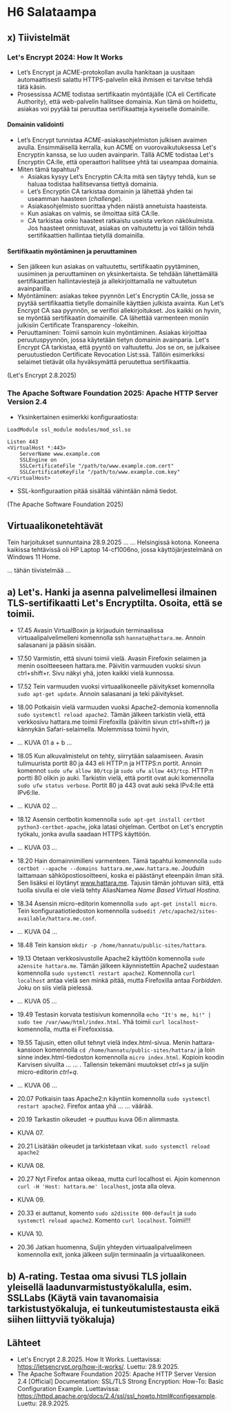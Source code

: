 # H6 Salataampa

## x) Tiivistelmät

### Let's Encrypt 2024: How It Works

- Let’s Encrypt ja ACME-protokollan avulla hankitaan ja uusitaan automaattisesti salattu HTTPS-palvelin eikä ihmisen ei tarvitse tehdä tätä käsin.
- Prosessissa ACME todistaa sertifikaatin myöntäjälle (CA eli Certificate Authority), että web-palvelin hallitsee domainia. Kun tämä on hoidettu, asiakas voi pyytää tai peruuttaa sertifikaatteja kyseiselle domainille. 

#### Domainin validointi

- Let’s Encrypt tunnistaa ACME-asiakasohjelmiston julkisen avaimen avulla. Ensimmäisellä kerralla, kun ACME on vuorovaikutuksessa Let's Encryptin kanssa, se luo uuden avainparin. Tällä ACME todistaa Let's Encryptin CA:lle, että operaattori hallitsee yhtä tai useampaa domainia. 
- Miten tämä tapahtuu?
  - Asiakas kysyy Let’s Encryptin CA:lta mitä sen täytyy tehdä, kun se haluaa todistaa hallitsevansa tiettyä domainia.
  - Let’s Encryptin CA tarkistaa domainin ja lähettää yhden tai useamman haasteen (_challenge_).
  - Asiakasohjelmisto suorittaa yhden näistä annetuista haasteista.
  - Kun asiakas on valmis, se ilmoittaa siitä CA:lle.
  - CA tarkistaa onko haasteet ratkaistu useista verkon näkökulmista. Jos haasteet onnistuvat, asiakas on valtuutettu ja voi tällöin tehdä sertifikaattien hallintaa tietyllä domainilla. 

#### Sertifikaatin myöntäminen ja peruuttaminen

- Sen jälkeen kun asiakas on valtuutettu, sertifikaatin pyytäminen, uusiminen ja peruuttaminen on yksinkertaista. Se tehdään lähettämällä sertifikaattien hallintaviestejä ja allekirjoittamalla ne valtuutetun avainparilla.
- Myöntäminen: asiakas tekee pyynnön Let's Encryptin CA:lle, jossa se pyytää sertifikaattia tietylle domainille käyttäen julkista avainta. Kun Let’s Encrypt CA saa pyynnön, se verifioi allekirjoitukset. Jos kaikki on hyvin, se myöntää sertifikaatin domainille. CA lähettää varmenteen moniin julkisiin Certificate Transparency -lokeihin.
- Peruuttaminen: Toimii samoin kuin myöntäminen. Asiakas kirjoittaa peruutuspyynnön, jossa käytetään tietyn domainin avainparia. Let's Encrypt CA tarkistaa, että pyyntö on valtuutettu. Jos se on, se julkaisee peruutustiedon Certificate Revocation List:ssä. Tällöin esimerkiksi selaimet tietävät olla hyväksymättä peruutettua sertifikaattia.

(Let's Encrypt 2.8.2025)

### The Apache Software Foundation 2025: Apache HTTP Server Version 2.4

- Yksinkertainen esimerkki konfiguraatiosta: 
```
LoadModule ssl_module modules/mod_ssl.so

Listen 443
<VirtualHost *:443>
    ServerName www.example.com
    SSLEngine on
    SSLCertificateFile "/path/to/www.example.com.cert"
    SSLCertificateKeyFile "/path/to/www.example.com.key"
</VirtualHost>
```
- SSL-konfiguraation pitää sisältää vähintään nämä tiedot.

(The Apache Software Foundation 2025)

## Virtuaalikonetehtävät

Tein harjoitukset sunnuntaina 28.9.2025 ... ... Helsingissä kotona. Koneena kaikissa tehtävissä oli HP Laptop 14-cf1006no, jossa käyttöjärjestelmänä on Windows 11 Home.

... tähän tiivistelmää ...

## a) Let's. Hanki ja asenna palvelimellesi ilmainen TLS-sertifikaatti Let's Encryptilta. Osoita, että se toimii.

- 17.45 Avasin VirtualBoxin ja kirjauduin terminaalissa virtuaalipalvelimelleni komennolla ssh `hannatu@hattara.me`. Annoin salasanani ja pääsin sisään.
- 17.50 Varmistin, että sivuni toimii vielä. Avasin Firefoxin selaimen ja menin osoitteeseen hattara.me. Päivitin varmuuden vuoksi sivun ctrl+shift+r. Sivu näkyi yhä, joten kaikki vielä kunnossa.
- 17.52 Tein varmuuden vuoksi virtuaalikoneelle päivitykset komennolla `sudo apt-get update`. Annoin salasanani ja teki päivitykset.
- 18.00 Potkaisin vielä varmuuden vuoksi Apache2-demonia komennolla `sudo systemctl reload apache2`. Tämän jälkeen tarkistin vielä, että verkkosivu hattara.me toimii Firefoxilla (päivitin sivun ctrl+shift+r) ja kännykän Safari-selaimella. Molemmissa toimii hyvin,

- ... KUVA 01 a + b ...
  
- 18.05 Kun alkuvalmistelut on tehty, siirrytään salaamiseen. Avasin tulimuurista portit 80 ja 443 eli HTTP:n ja HTTPS:n portit. Annoin komennot `sudo ufw allow 80/tcp` ja `sudo ufw allow 443/tcp`. HTTP:n portti 80 olikin jo auki. Tarkistin vielä, että portit ovat auki komennolla `sudo ufw status verbose`. Portit 80 ja 443 ovat auki sekä IPv4:lle että IPv6:lle.

- ... KUVA 02 ...

- 18.12 Asensin certbotin komennolla `sudo apt-get install certbot python3-certbot-apache`, joka latasi ohjelman. Certbot on Let's encryptin työkalu, jonka avulla saadaan HTTPS käyttöön.  

- ... KUVA 03 ...

- 18.20 Hain domainnimilleni varmenteen. Tämä tapahtui komennolla `sudo certbot --apache --domains hattara.me,www.hattara.me`. Jouduin laittamaan sähköpostiosoitteeni, koska ei päästänyt eteenpäin ilman sitä. Sen lisäksi ei löytänyt www.hattara.me. Tajusin tämän johtuvan siitä, että tuolla sivulla ei ole vielä tehty AliasNamea _Name Based Virtual Hostina_.
- 18.34 Asensin micro-editorin komennolla `sudo apt-get install micro`. Tein konfiguraatiotiedoston komennolla `sudoedit /etc/apache2/sites-available/hattara.me.conf`. 

- ... KUVA 04 ...

- 18.48 Tein kansion `mkdir -p /home/hannatu/public-sites/hattara`.
- 19.13 Otetaan verkkosivustolle Apache2 käyttöön komennolla `sudo a2ensite hattara.me`. Tämän jälkeen käynnistettiin Apache2 uudestaan komennolla `sudo systemctl restart apache2`. Komennolla `curl localhost` antaa vielä sen minkä pitää, mutta Firefoxilla antaa _Forbidden_. Joku on siis vielä pielessä.

- ... KUVA 05 ...

- 19.49 Testasin korvata testisivun komennolla `echo "It's me, hi!" | sudo tee /var/www/html/index.html`. Yhä toimii `curl localhost`-komennolla, mutta ei Firefoxxissa.
- 19.55 Tajusin, etten ollut tehnyt vielä index.html-sivua. Menin hattara-kansioon komennolla `cd /home/hannatu/public-sites/hattara/` ja loin sinne index.html-tiedoston komennolla `micro index.html`. Kopioin koodin Karvisen sivuilta ... ... . Tallensin tekemäni muutokset _ctrl+s_ ja suljin micro-editorin _ctrl+q_.

- ... KUVA 06 ...

- 20.07 Potkaisin taas Apache2:n käyntiin komennolla `sudo systemctl restart apache2`. Firefox antaa yhä ... ... väärää.

- 20.19 Tarkastin oikeudet -> puuttuu kuva 06:n alimmasta.

- KUVA 07.

- 20.21 Lisätään oikeudet ja tarkistetaan vikat. `sudo systemctl reload apache2`

- KUVA 08.

- 20.27 Nyt Firefox antaa oikeaa, mutta curl localhost ei. Ajoin komennon `curl -H 'Host: hattara.me' localhost`, josta alla oleva.

- KUVA 09.

- 20.33 ei auttanut, komento `sudo a2dissite 000-default` ja `sudo systemctl reload apache2`. Komento `curl localhost`. Toimii!!!

- KUVA 10.

- 20.36 Jatkan huomenna, Suljin yhteyden virtuaalipalvelimeen komennolla exit, jonka jälkeen suljin terminaalin ja virtuaalikoneen.


## b) A-rating. Testaa oma sivusi TLS jollain yleisellä laadunvarmistustyökalulla, esim. SSLLabs (Käytä vain tavanomaisia tarkistustyökaluja, ei tunkeutumistestausta eikä siihen liittyviä työkaluja)






## Lähteet

- Let's Encrypt 2.8.2025. How It Works. Luettavissa: https://letsencrypt.org/how-it-works/. Luettu: 28.9.2025.
- The Apache Software Foundation 2025: Apache HTTP Server Version 2.4 [Official] Documentation: SSL/TLS Strong Encryption: How-To: Basic Configuration Example. Luettavissa: https://httpd.apache.org/docs/2.4/ssl/ssl_howto.html#configexample. Luettu: 28.9.2025.
